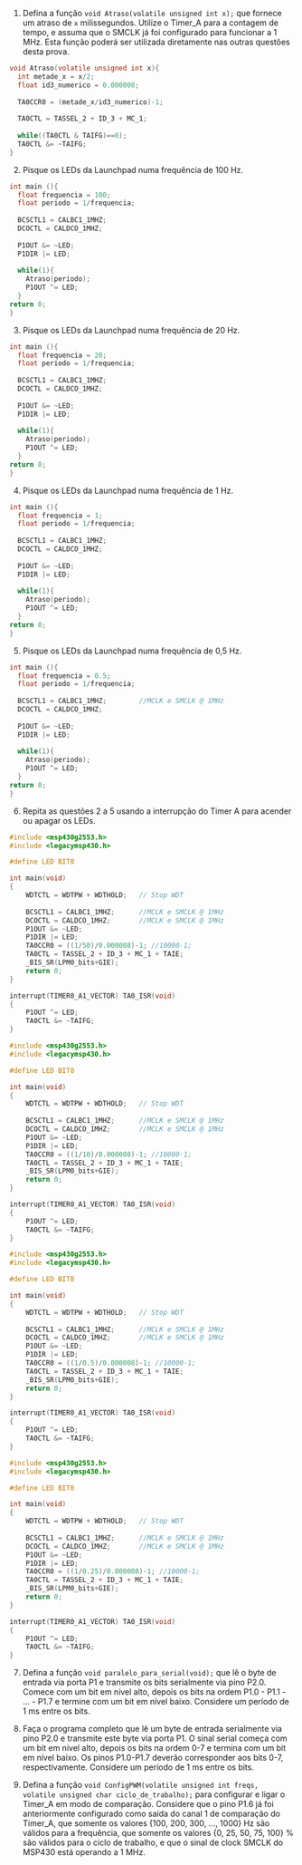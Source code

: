 1. Defina a função `void Atraso(volatile unsigned int x);` que fornece um atraso de `x` milissegundos. Utilize o Timer_A para a contagem de tempo, e assuma que o SMCLK já foi configurado para funcionar a 1 MHz. Esta função poderá ser utilizada diretamente nas outras questões desta prova.
```C
void Atraso(volatile unsigned int x){
  int metade_x = x/2;
  float id3_numerico = 0.000008;
  
  TA0CCR0 = (metade_x/id3_numerico)-1;
  
  TA0CTL = TASSEL_2 + ID_3 + MC_1;
  
  while((TA0CTL & TAIFG)==0);
  TA0CTL &= ~TAIFG;
}
```

2. Pisque os LEDs da Launchpad numa frequência de 100 Hz.
```C
int main (){
  float frequencia = 100;
  float periodo = 1/frequencia;
  
  BCSCTL1 = CALBC1_1MHZ;
  DCOCTL = CALDCO_1MHZ; 
  
  P1OUT &= ~LED;
  P1DIR |= LED;
  
  while(1){
    Atraso(periodo);
    P1OUT ^= LED;
  }
return 0;
}
```

3. Pisque os LEDs da Launchpad numa frequência de 20 Hz.

```C
int main (){
  float frequencia = 20;
  float periodo = 1/frequencia;
  
  BCSCTL1 = CALBC1_1MHZ;
  DCOCTL = CALDCO_1MHZ; 
  
  P1OUT &= ~LED;
  P1DIR |= LED;
  
  while(1){
    Atraso(periodo);
    P1OUT ^= LED;
  }
return 0;
}
```
4. Pisque os LEDs da Launchpad numa frequência de 1 Hz.

```C
int main (){
  float frequencia = 1;
  float periodo = 1/frequencia;
  
  BCSCTL1 = CALBC1_1MHZ;
  DCOCTL = CALDCO_1MHZ; 
  
  P1OUT &= ~LED;
  P1DIR |= LED;
  
  while(1){
    Atraso(periodo);
    P1OUT ^= LED;
  }
return 0;
}
```

5. Pisque os LEDs da Launchpad numa frequência de 0,5 Hz.

```C
int main (){
  float frequencia = 0.5;
  float periodo = 1/frequencia;
  
  BCSCTL1 = CALBC1_1MHZ;		//MCLK e SMCLK @ 1MHz
  DCOCTL = CALDCO_1MHZ; 
  
  P1OUT &= ~LED;
  P1DIR |= LED;
  
  while(1){
    Atraso(periodo);
    P1OUT ^= LED;
  }
return 0;
}
```

6. Repita as questões 2 a 5 usando a interrupção do Timer A para acender ou apagar os LEDs.
```C
#include <msp430g2553.h>
#include <legacymsp430.h>

#define LED BIT0

int main(void)
{
	WDTCTL = WDTPW + WDTHOLD;	// Stop WDT
	
	BCSCTL1 = CALBC1_1MHZ;		//MCLK e SMCLK @ 1MHz
	DCOCTL = CALDCO_1MHZ;		//MCLK e SMCLK @ 1MHz
	P1OUT &= ~LED;
	P1DIR |= LED;
	TA0CCR0 = ((1/50)/0.000008)-1; //10000-1;
	TA0CTL = TASSEL_2 + ID_3 + MC_1 + TAIE;
	_BIS_SR(LPM0_bits+GIE);
	return 0;
}

interrupt(TIMER0_A1_VECTOR) TA0_ISR(void)
{
	P1OUT ^= LED;
	TA0CTL &= ~TAIFG;
}

```

```C
#include <msp430g2553.h>
#include <legacymsp430.h>

#define LED BIT0

int main(void)
{
	WDTCTL = WDTPW + WDTHOLD;	// Stop WDT
	
	BCSCTL1 = CALBC1_1MHZ;		//MCLK e SMCLK @ 1MHz
	DCOCTL = CALDCO_1MHZ;		//MCLK e SMCLK @ 1MHz
	P1OUT &= ~LED;
	P1DIR |= LED;
	TA0CCR0 = ((1/10)/0.000008)-1; //10000-1;
	TA0CTL = TASSEL_2 + ID_3 + MC_1 + TAIE;
	_BIS_SR(LPM0_bits+GIE);
	return 0;
}

interrupt(TIMER0_A1_VECTOR) TA0_ISR(void)
{
	P1OUT ^= LED;
	TA0CTL &= ~TAIFG;
}

```

```C
#include <msp430g2553.h>
#include <legacymsp430.h>

#define LED BIT0

int main(void)
{
	WDTCTL = WDTPW + WDTHOLD;	// Stop WDT
	
	BCSCTL1 = CALBC1_1MHZ;		//MCLK e SMCLK @ 1MHz
	DCOCTL = CALDCO_1MHZ;		//MCLK e SMCLK @ 1MHz
	P1OUT &= ~LED;
	P1DIR |= LED;
	TA0CCR0 = ((1/0.5)/0.000008)-1; //10000-1;
	TA0CTL = TASSEL_2 + ID_3 + MC_1 + TAIE;
	_BIS_SR(LPM0_bits+GIE);
	return 0;
}

interrupt(TIMER0_A1_VECTOR) TA0_ISR(void)
{
	P1OUT ^= LED;
	TA0CTL &= ~TAIFG;
}

```

```C
#include <msp430g2553.h>
#include <legacymsp430.h>

#define LED BIT0

int main(void)
{
	WDTCTL = WDTPW + WDTHOLD;	// Stop WDT
	
	BCSCTL1 = CALBC1_1MHZ;		//MCLK e SMCLK @ 1MHz
	DCOCTL = CALDCO_1MHZ;		//MCLK e SMCLK @ 1MHz
	P1OUT &= ~LED;
	P1DIR |= LED;
	TA0CCR0 = ((1/0.25)/0.000008)-1; //10000-1;
	TA0CTL = TASSEL_2 + ID_3 + MC_1 + TAIE;
	_BIS_SR(LPM0_bits+GIE);
	return 0;
}

interrupt(TIMER0_A1_VECTOR) TA0_ISR(void)
{
	P1OUT ^= LED;
	TA0CTL &= ~TAIFG;
}

```
7. Defina a função `void paralelo_para_serial(void);` que lê o byte de entrada via porta P1 e transmite os bits serialmente via pino P2.0. Comece com um bit em nivel alto, depois os bits na ordem P1.0 - P1.1 - … - P1.7 e termine com um bit em nível baixo. Considere um período de 1 ms entre os bits.

8. Faça o programa completo que lê um byte de entrada serialmente via pino P2.0 e transmite este byte via porta P1. O sinal serial começa com um bit em nivel alto, depois os bits na ordem 0-7 e termina com um bit em nível baixo. Os pinos P1.0-P1.7 deverão corresponder aos bits 0-7, respectivamente. Considere um período de 1 ms entre os bits.

9. Defina a função `void ConfigPWM(volatile unsigned int freqs, volatile unsigned char ciclo_de_trabalho);` para configurar e ligar o Timer_A em modo de comparação. Considere que o pino P1.6 já foi anteriormente configurado como saída do canal 1 de comparação do Timer_A, que somente os valores {100, 200, 300, …, 1000} Hz são válidos para a frequência, que somente os valores {0, 25, 50, 75, 100} % são válidos para o ciclo de trabalho, e que o sinal de clock SMCLK do MSP430 está operando a 1 MHz.
